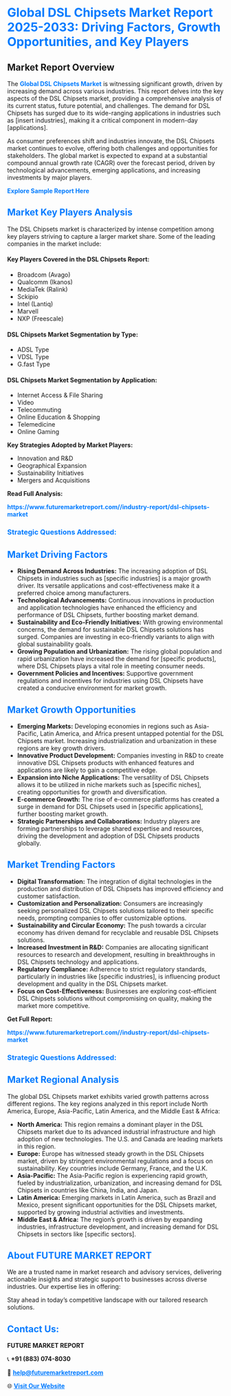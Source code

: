 <h1 style="color: #007BFF;">Global DSL Chipsets Market Report 2025-2033: Driving Factors, Growth Opportunities, and Key Players</h1>

<section id="overview">
<h2>Market Report Overview</h2>
<p>The <a href="https://www.futuremarketreport.com//industry-report/dsl-chipsets-market" style="color: #007BFF; text-decoration: none;"><strong>Global DSL Chipsets Market</strong></a> is witnessing significant growth, driven by increasing demand across various industries. This report delves into the key aspects of the DSL Chipsets market, providing a comprehensive analysis of its current status, future potential, and challenges. The demand for DSL Chipsets has surged due to its wide-ranging applications in industries such as [insert industries], making it a critical component in modern-day [applications].</p>
<p>As consumer preferences shift and industries innovate, the DSL Chipsets market continues to evolve, offering both challenges and opportunities for stakeholders. The global market is expected to expand at a substantial compound annual growth rate (CAGR) over the forecast period, driven by technological advancements, emerging applications, and increasing investments by major players.</p>
</section>

<section id="overview">
<p><a href="https://www.futuremarketreport.com//request-sample/reportId=81259" style="color: #007BFF; text-decoration: none;"><strong>Explore Sample Report Here</strong></a></p>
</section>

<section id="key-players">
<h2 style="color: #007BFF;">Market Key Players Analysis</h2>
<p>The DSL Chipsets market is characterized by intense competition among key players striving to capture a larger market share. Some of the leading companies in the market include:</p>
<h4>Key Players Covered in the DSL Chipsets Report:</h4>
<ul><li>Broadcom (Avago)</li><li>Qualcomm (Ikanos)</li><li>MediaTek (Ralink)</li><li>Sckipio</li><li>Intel (Lantiq)</li><li>Marvell</li><li>NXP (Freescale)</li></ul>
<h4>DSL Chipsets Market Segmentation by Type:</h4>
<ul><li>ADSL Type</li><li>VDSL Type</li><li>G.fast Type</li></ul>

<h4>DSL Chipsets Market Segmentation by Application:</h4>
<ul><li>Internet Access &amp; File Sharing</li><li>Video</li><li>Telecommuting</li><li>Online Education &amp; Shopping</li><li>Telemedicine</li><li>Online Gaming</li></ul>
<p><strong>Key Strategies Adopted by Market Players:</strong></p>
<ul>
<li>Innovation and R&D</li>
<li>Geographical Expansion</li>
<li>Sustainability Initiatives</li>
<li>Mergers and Acquisitions</li>
</ul>
</section>

<section>
<p><strong>Read Full Analysis: </strong></p><a href="https://www.futuremarketreport.com//industry-report/dsl-chipsets-market" style="color: #007BFF; text-decoration: none;"><strong>https://www.futuremarketreport.com//industry-report/dsl-chipsets-market</strong></a>
<h3 style="color: #007BFF;">Strategic Questions Addressed:</h3>
</section>

<section id="driving-factors">
<h2 style="color: #007BFF;">Market Driving Factors</h2>
<ul>
<li><strong>Rising Demand Across Industries:</strong> The increasing adoption of DSL Chipsets in industries such as [specific industries] is a major growth driver. Its versatile applications and cost-effectiveness make it a preferred choice among manufacturers.</li>
<li><strong>Technological Advancements:</strong> Continuous innovations in production and application technologies have enhanced the efficiency and performance of DSL Chipsets, further boosting market demand.</li>
<li><strong>Sustainability and Eco-Friendly Initiatives:</strong> With growing environmental concerns, the demand for sustainable DSL Chipsets solutions has surged. Companies are investing in eco-friendly variants to align with global sustainability goals.</li>
<li><strong>Growing Population and Urbanization:</strong> The rising global population and rapid urbanization have increased the demand for [specific products], where DSL Chipsets plays a vital role in meeting consumer needs.</li>
<li><strong>Government Policies and Incentives:</strong> Supportive government regulations and incentives for industries using DSL Chipsets have created a conducive environment for market growth.</li>
</ul>
</section>

<section id="growth-opportunities">
<h2 style="color: #007BFF;">Market Growth Opportunities</h2>
<ul>
<li><strong>Emerging Markets:</strong> Developing economies in regions such as Asia-Pacific, Latin America, and Africa present untapped potential for the DSL Chipsets market. Increasing industrialization and urbanization in these regions are key growth drivers.</li>
<li><strong>Innovative Product Development:</strong> Companies investing in R&D to create innovative DSL Chipsets products with enhanced features and applications are likely to gain a competitive edge.</li>
<li><strong>Expansion into Niche Applications:</strong> The versatility of DSL Chipsets allows it to be utilized in niche markets such as [specific niches], creating opportunities for growth and diversification.</li>
<li><strong>E-commerce Growth:</strong> The rise of e-commerce platforms has created a surge in demand for DSL Chipsets used in [specific applications], further boosting market growth.</li>
<li><strong>Strategic Partnerships and Collaborations:</strong> Industry players are forming partnerships to leverage shared expertise and resources, driving the development and adoption of DSL Chipsets products globally.</li>
</ul>
</section>

<section id="trending-factors">
<h2 style="color: #007BFF;">Market Trending Factors</h2>
<ul>
<li><strong>Digital Transformation:</strong> The integration of digital technologies in the production and distribution of DSL Chipsets has improved efficiency and customer satisfaction.</li>
<li><strong>Customization and Personalization:</strong> Consumers are increasingly seeking personalized DSL Chipsets solutions tailored to their specific needs, prompting companies to offer customizable options.</li>
<li><strong>Sustainability and Circular Economy:</strong> The push towards a circular economy has driven demand for recyclable and reusable DSL Chipsets solutions.</li>
<li><strong>Increased Investment in R&D:</strong> Companies are allocating significant resources to research and development, resulting in breakthroughs in DSL Chipsets technology and applications.</li>
<li><strong>Regulatory Compliance:</strong> Adherence to strict regulatory standards, particularly in industries like [specific industries], is influencing product development and quality in the DSL Chipsets market.</li>
<li><strong>Focus on Cost-Effectiveness:</strong> Businesses are exploring cost-efficient DSL Chipsets solutions without compromising on quality, making the market more competitive.</li>
</ul>
</section>

<section>
<p><strong>Get Full Report: </strong></p><a href="https://www.futuremarketreport.com//industry-report/dsl-chipsets-market" style="color: #007BFF; text-decoration: none;"><strong>https://www.futuremarketreport.com//industry-report/dsl-chipsets-market</strong></a>
<h3 style="color: #007BFF;">Strategic Questions Addressed:</h3>
</section>


<section id="regional-analysis">
<h2 style="color: #007BFF;">Market Regional Analysis</h2>
<p>The global DSL Chipsets market exhibits varied growth patterns across different regions. The key regions analyzed in this report include North America, Europe, Asia-Pacific, Latin America, and the Middle East & Africa:</p>
<ul>
<li><strong>North America:</strong> This region remains a dominant player in the DSL Chipsets market due to its advanced industrial infrastructure and high adoption of new technologies. The U.S. and Canada are leading markets in this region.</li>
<li><strong>Europe:</strong> Europe has witnessed steady growth in the DSL Chipsets market, driven by stringent environmental regulations and a focus on sustainability. Key countries include Germany, France, and the U.K.</li>
<li><strong>Asia-Pacific:</strong> The Asia-Pacific region is experiencing rapid growth, fueled by industrialization, urbanization, and increasing demand for DSL Chipsets in countries like China, India, and Japan.</li>
<li><strong>Latin America:</strong> Emerging markets in Latin America, such as Brazil and Mexico, present significant opportunities for the DSL Chipsets market, supported by growing industrial activities and investments.</li>
<li><strong>Middle East & Africa:</strong> The region’s growth is driven by expanding industries, infrastructure development, and increasing demand for DSL Chipsets in sectors like [specific sectors].</li>
</ul>
</section>

<footer>
<h2 style="color: #007BFF;">About FUTURE MARKET REPORT</h2>
<p>We are a trusted name in market research and advisory services, delivering actionable insights and strategic support to businesses across diverse industries. Our expertise lies in offering:</p>

<p>Stay ahead in today’s competitive landscape with our tailored research solutions.</p>

<h2 style="color: #007BFF;">Contact Us:</h2>
<p><strong>FUTURE MARKET REPORT</strong></p>
<p>📞 <strong>+91 (883) 074-8030</strong></p>
<p>📧 <strong><a href="mailto:help@futuremarketreport.com" style="color: #007BFF;">help@futuremarketreport.com</a></strong></p>
<p>🌐 <strong><a href="https://www.futuremarketreport.com/" style="color: #007BFF;">Visit Our Website</a></strong></p>
</footer>